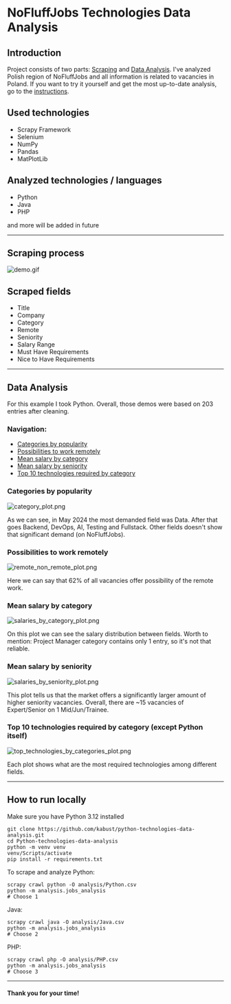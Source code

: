 # NoFluffJobs Technologies Data Analysis

## Introduction
Project consists of two parts: [Scraping](#scraping-process) and [Data Analysis](#data-analysis). 
I've analyzed Polish region of NoFluffJobs and all information is related to vacancies in Poland.
If you want to try it yourself and get the most up-to-date analysis, go to the [instructions](#how-to-run-locally).

## Used technologies
* Scrapy Framework
* Selenium
* NumPy
* Pandas
* MatPlotLib

## Analyzed technologies / languages
* Python
* Java
* PHP

and more will be added in future

<hr>

## Scraping process
![demo.gif](demo%2Fdemo.gif)

## Scraped fields
* Title
* Company
* Category
* Remote
* Seniority
* Salary Range
* Must Have Requirements
* Nice to Have Requirements

<hr>

## Data Analysis
For this example I took Python. Overall, those demos were based on 203 entries after cleaning.

### Navigation:
* [Categories by popularity](#categories-by-popularity)
* [Possibilities to work remotely](#possibilities-to-work-remotely)
* [Mean salary by category](#mean-salary-by-category)
* [Mean salary by seniority](#mean-salary-by-seniority)
* [Top 10 technologies required by category](#top-10-technologies-required-by-category-except-python-itself)

### Categories by popularity
![category_plot.png](analysis%2Fplots%2FPython%2Fcategory_plot.png)

As we can see, in May 2024 the most demanded field was Data. 
After that goes Backend, DevOps, AI, Testing and Fullstack. 
Other fields doesn't show that significant demand (on NoFluffJobs).

### Possibilities to work remotely
![remote_non_remote_plot.png](analysis%2Fplots%2FPython%2Fremote_non_remote_plot.png)

Here we can say that 62% of all vacancies offer possibility of the remote work.

### Mean salary by category
![salaries_by_category_plot.png](analysis%2Fplots%2FPython%2Fsalaries_by_category_plot.png)

On this plot we can see the salary distribution between fields. 
Worth to mention: Project Manager category contains only 1 entry, so it's not that reliable.

### Mean salary by seniority
![salaries_by_seniority_plot.png](analysis%2Fplots%2FPython%2Fsalaries_by_seniority_plot.png)

This plot tells us that the market offers a significantly larger amount of higher seniority vacancies. 
Overall, there are ~15 vacancies of Expert/Senior on 1 Mid/Jun/Trainee.

### Top 10 technologies required by category (except Python itself)
![top_technologies_by_categories_plot.png](analysis%2Fplots%2FPython%2Ftop_technologies_by_categories_plot.png)

Each plot shows what are the most required technologies among different fields.

<hr>

## How to run locally

Make sure you have Python 3.12 installed

```shell
git clone https://github.com/kabust/python-technologies-data-analysis.git
cd Python-technologies-data-analysis
python -m venv venv
venv/Scripts/activate
pip install -r requirements.txt
```

To scrape and analyze  Python:
```shell
scrapy crawl python -O analysis/Python.csv
python -m analysis.jobs_analysis
# Choose 1
```

Java:
```shell
scrapy crawl java -O analysis/Java.csv
python -m analysis.jobs_analysis
# Choose 2
```

PHP:
```shell
scrapy crawl php -O analysis/PHP.csv
python -m analysis.jobs_analysis
# Choose 3
```
<hr>

#### Thank you for your time!
